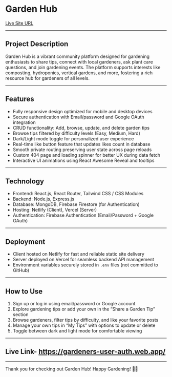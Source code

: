 # Garden Hub

[Live Site URL](https://gardeners-user-auth.web.app/)

---

## Project Description
Garden Hub is a vibrant community platform designed for gardening enthusiasts to share tips, connect with local gardeners, ask plant care questions, and join gardening events. The platform supports interests like composting, hydroponics, vertical gardens, and more, fostering a rich resource hub for gardeners of all levels.

---

## Features
- Fully responsive design optimized for mobile and desktop devices
- Secure authentication with Email/password and Google OAuth integration
- CRUD functionality: Add, browse, update, and delete garden tips
- Browse tips filtered by difficulty levels (Easy, Medium, Hard)
- Dark/Light mode toggle for personalized user experience
- Real-time like button feature that updates likes count in database
- Smooth private routing preserving user state across page reloads
- Custom 404 page and loading spinner for better UX during data fetch
- Interactive UI animations using React Awesome Reveal and tooltips

---

## Technology
- Frontend: React.js, React Router, Tailwind CSS / CSS Modules
- Backend: Node.js, Express.js
- Database: MongoDB, Firebase Firestore (for Authentication)
- Hosting: Netlify (Client), Vercel (Server)
- Authentication: Firebase Authentication (Email/Password + Google OAuth)

---

## Deployment
- Client hosted on Netlify for fast and reliable static site delivery
- Server deployed on Vercel for seamless backend API management
- Environment variables securely stored in `.env` files (not committed to GitHub)

---

## How to Use
1. Sign up or log in using email/password or Google account
2. Explore gardening tips or add your own in the “Share a Garden Tip” section
3. Browse gardeners, filter tips by difficulty, and like your favorite posts
4. Manage your own tips in “My Tips” with options to update or delete
5. Toggle between dark and light mode for comfortable viewing

---

## Live Link- https://gardeners-user-auth.web.app/

---

Thank you for checking out Garden Hub! Happy Gardening! 🌱🌸
